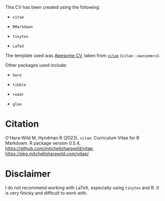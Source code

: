 This CV has been created using the following:

-	`vitae`

-	`RMarkdown`

-	`tinytex`

-	`LaTeX`

The template used was [Awesome CV](https://github.com/posquit0/Awesome-CV), taken from [`vitae`](https://pkg.mitchelloharawild.com/vitae/) (`vitae::awesomecv`). 

Other packages used include:

- `here`

- `tibble`

- `readr`

- `glue`

# Citation

O'Hara-Wild M, Hyndman R (2023). `vitae`: Curriculum Vitae for R Markdown. 
R package version 0.5.4, https://github.com/mitchelloharawild/vitae, 
https://pkg.mitchelloharawild.com/vitae/.

# Disclaimer

I do not recommend working with LaTeX, especially using `tinytex` and R. It is very finicky and difficult to work with.
